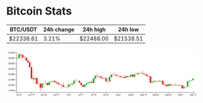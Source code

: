 # Bitcoin Stats

BTC/USDT|24h change|24h high|24h low|
|---|---|---|---|
|$22338.61|3.21%|$22488.00|$21538.51|

<img src="./chart.svg">
